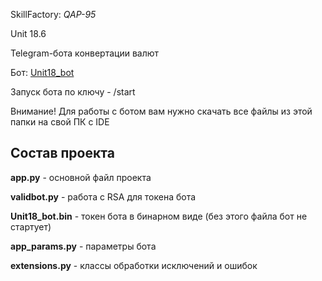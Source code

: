 SkillFactory: _QAP-95_

Unit 18.6

Telegram-бота конвертации валют

Бот: [Unit18_bot](https://t.me/Unit18_bot)

Запуск бота по ключу - /start

Внимание! Для работы с ботом вам нужно скачать все файлы из этой папки на свой ПК с IDE

Состав проекта
--------



**app.py** - основной файл проекта

**validbot.py** - работа с RSA для токена бота

**Unit18_bot.bin** - токен бота в бинарном виде (без этого файла бот не стартует)

**app_params.py** - параметры бота

**extensions.py** - классы обработки исключений и ошибок